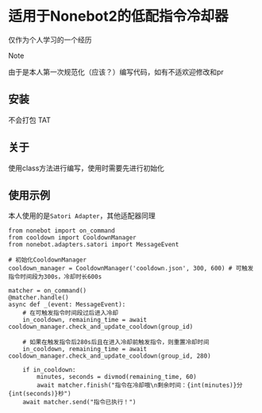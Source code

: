 # 适用于Nonebot2的低配指令冷却器

仅作为个人学习的一个经历

> [!NOTE]
> 由于是本人第一次规范化（应该？）编写代码，如有不适欢迎修改和pr

## 安装

不会打包 TAT

## 关于

使用class方法进行编写，使用时需要先进行初始化

## 使用示例

本人使用的是```Satori Adapter```，其他适配器同理

```
from nonebot import on_command
from cooldown import CooldownManager
from nonebot.adapters.satori import MessageEvent

# 初始化CooldownManager
cooldown_manager = CooldownManager('cooldown.json', 300, 600) # 可触发指令时间段为300s，冷却时长600s

matcher = on_command()
@matcher.handle()
async def _(event: MessageEvent):
    # 在可触发指令时间段过后进入冷却
    in_cooldown, remaining_time = await cooldown_manager.check_and_update_cooldown(group_id)

    # 如果在触发指令后280s后且在进入冷却前触发指令，则重置冷却时间
    in_cooldown, remaining_time = await cooldown_manager.check_and_update_cooldown(group_id, 280) 
    
    if in_cooldown:
        minutes, seconds = divmod(remaining_time, 60)
        await matcher.finish("指令在冷却哦\n剩余时间：{int(minutes)}分{int(seconds)}秒")
    await matcher.send("指令已执行！")
```
